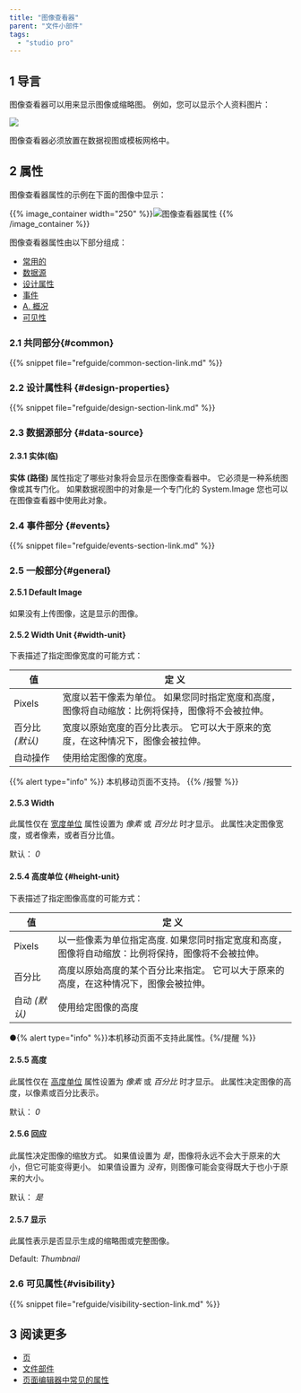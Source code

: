 ```yaml
---
title: "图像查看器"
parent: "文件小部件"
tags:
  - "studio pro"
---
```


## 1 导言

图像查看器可以用来显示图像或缩略图。 例如，您可以显示个人资料图片：

![](attachments/pages/image-viewer.png)

图像查看器必须放置在数据视图或模板网格中。

## 2 属性

图像查看器属性的示例在下面的图像中显示：

{{% image_container width="250" %}}![图像查看器属性](attachments/file-widgets/image-viewer-properties.png)
{{% /image_container %}}

图像查看器属性由以下部分组成：

* [常用的](#common)
* [数据源](#data-source)
* [设计属性](#design-properties)
* [事件](#events)
* [A. 概况](#general)
* [可见性](#visibility)

### 2.1 共同部分{#common}

{{% snippet file="refguide/common-section-link.md" %}}

### 2.2 设计属性科 {#design-properties}

{{% snippet file="refguide/design-section-link.md" %}}

### 2.3 数据源部分 {#data-source}

#### 2.3.1 实体(临)

**实体 (路径)** 属性指定了哪些对象将会显示在图像查看器中。 它必须是一种系统图像或其专门化。 如果数据视图中的对象是一个专门化的 System.Image 您也可以在图像查看器中使用此对象。

### 2.4 事件部分 {#events}

{{% snippet file="refguide/events-section-link.md" %}}

### 2.5 一般部分{#general}

#### 2.5.1 Default Image

如果没有上传图像，这是显示的图像。

#### 2.5.2 Width Unit {#width-unit}

下表描述了指定图像宽度的可能方式：

| 值           | 定 义                                              |
| ----------- | ------------------------------------------------ |
| Pixels      | 宽度以若干像素为单位。 如果您同时指定宽度和高度，图像将自动缩放：比例将保持，图像将不会被拉伸。 |
| 百分比  *(默认)* | 宽度以原始宽度的百分比表示。 它可以大于原来的宽度，在这种情况下，图像会被拉伸。         |
| 自动操作        | 使用给定图像的宽度。                                       |

{{% alert type="info" %}}
本机移动页面不支持。
{{% /报警 %}}

#### 2.5.3 Width

此属性仅在 [宽度单位](#width-unit) 属性设置为 *像素* 或 *百分比* 时才显示。 此属性决定图像宽度，或者像素，或者百分比值。

默认： *0*

#### 2.5.4 高度单位 {#height-unit}

下表描述了指定图像高度的可能方式：

| 值          | 定 义                                                |
| ---------- | -------------------------------------------------- |
| Pixels     | 以一些像素为单位指定高度. 如果您同时指定宽度和高度，图像将自动缩放：比例将保持，图像将不会被拉伸。 |
| 百分比        | 高度以原始高度的某个百分比来指定。 它可以大于原来的高度，在这种情况下，图像会被拉伸。        |
| 自动  *(默认)* | 使用给定图像的高度                                          |

●{% alert type="info" %}}本机移动页面不支持此属性。{%/提醒 %}}

#### 2.5.5 高度

此属性仅在 [高度单位](#height-unit) 属性设置为 *像素* 或 *百分比* 时才显示。 此属性决定图像的高度，以像素或百分比表示。

默认： *0*

#### 2.5.6 回应

此属性决定图像的缩放方式。 如果值设置为 *是*，图像将永远不会大于原来的大小，但它可能变得更小。 如果值设置为 *没有*，则图像可能会变得既大于也小于原来的大小。

默认： *是*

#### 2.5.7 显示

此属性表示是否显示生成的缩略图或完整图像。

Default: *Thumbnail*

### 2.6 可见属性{#visibility}

{{% snippet file="refguide/visibility-section-link.md" %}}

## 3 阅读更多

* [页](page)
* [文件部件](文件小部件)
* [页面编辑器中常见的属性](common-widget-properties)
